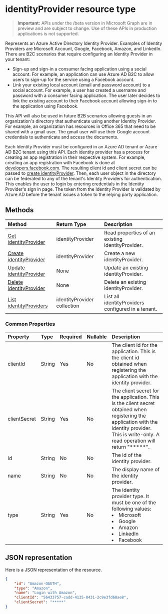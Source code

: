 # identityProvider resource type

> **Important:** APIs under the /beta version in Microsoft Graph are in preview and are subject to change. Use of these APIs in production applications is not supported.

Represents an Azure Active Directory Identity Provider. Examples of Identity Providers are Microsoft Account, Google, Facebook, Amazon, and LinkedIn.  There are B2C scenarios that require configuring an Identity Provider in your tenant:

* Sign-up and sign-in a consumer facing application using a social account.  For example, an application can use Azure AD B2C to allow users to sign-up for the service using a Facebook account.
* Link your existing local account (email and password account) to a social account.  For example, a user has created a username and password with a consumer facing application.  The user later decides to link the existing account to their Facebook account allowing sign-in to the application using Facebook.

This API will also be used in future B2B scenarios allowing guests in an organization's directory that authenticate using another Identity Provider.  For example, an organization has resources in Office 365 that need to be shared with a gmail user.  The gmail user will use their Google account credentials to authenticate and access the documents.

Each Identity Provider must be configured in an Azure AD tenant or Azure AD B2C tenant using this API.  Each identity provider has a process for creating an app registration in their respective system.  For example, creating an app registration with Facebook is done at [developers.facebook.com](https://developers.facebook.com/).  The resulting client id and client secret can be passed to [create identityProvider](../api/identityprovider_post.md).  Then, each user object in the directory can be federated to any of the tenant's Identity Providers for authentication.  This enables the user to login by entering credentials in the Identity Provider's sign in page.  The token from the Identity Provider is validated by Azure AD before the tenant issues a token to the relying party application.

## Methods

| Method       | Return Type  |Description|
|:---------------|:--------|:----------|
|[Get identityProvider](../api/identityprovider_get.md) |identityProvider|Read properties of an existing identityProvider.|
|[Create identityProvider](../api/identityprovider_post.md)|identityProvider|Create a new identityProvider.|
|[Update identityProvider](../api/identityprovider_update.md)|None|Update an existing identityProvider.|
|[Delete identityProvider](../api/identityprovider_delete.md)|None|Delete an existing identityProvider.|
|[List identityProviders](../api/identityprovider_list.md)|identityProvider collection|List all identityProviders configured in a tenant.|

### Common Properties

|Property|Type|Required|Nullable|Description|
|:---------------|:--------|:--------|:--------|:----------|
|clientId|String|Yes|No|The client id for the application. This is the client id obtained when registering the application with the identity provider.|
|clientSecret|String|Yes|No|The client secret for the application. This is the client secret obtained when registering the application with the identity provider. This is write-only. A read operation will return "*****".|
|id|String|No|No|The id of the identity provider.|
|name|String|No|No|The display name of the identity provider.|
|type|String|Yes|No|The identity provider type. It must be one of the following values: <li/>Microsoft<li/>Google<li/>Amazon<li/>LinkedIn<li/>Facebook|

## JSON representation

Here is a JSON representation of the resource.

```json
{
    "id": "Amazon-OAUTH",
    "type": "Amazon",
    "name": "Login with Amazon",
    "clientId": "56433757-cadd-4135-8431-2c9e3fd68ae8",
    "clientSecret": "*****"
}
```
